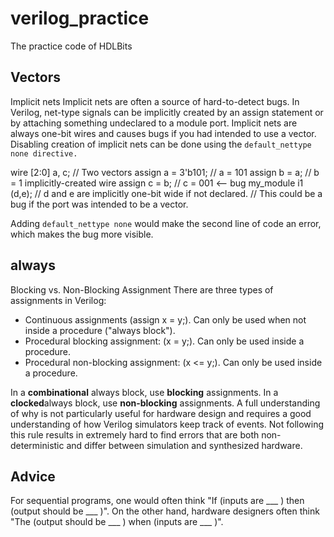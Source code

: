 # verilog_practice
The practice code of HDLBits

## Vectors
Implicit nets
Implicit nets are often a source of hard-to-detect bugs. In Verilog, net-type signals can be implicitly created by an assign statement or by attaching something undeclared to a module port. Implicit nets are always one-bit wires and causes bugs if you had intended to use a vector. Disabling creation of implicit nets can be done using the `default_nettype none directive.`

wire [2:0] a, c;   // Two vectors
assign a = 3'b101;  // a = 101
assign b = a;       // b =   1  implicitly-created wire
assign c = b;       // c = 001  <-- bug
my_module i1 (d,e); // d and e are implicitly one-bit wide if not declared.
                    // This could be a bug if the port was intended to be a vector.

Adding `default_nettype none` would make the second line of code an error, which makes the bug more visible.

## always
Blocking vs. Non-Blocking Assignment
There are three types of assignments in Verilog:

- Continuous assignments (assign x = y;). Can only be used when not inside a procedure ("always block").
- Procedural blocking assignment: (x = y;). Can only be used inside a procedure.
- Procedural non-blocking assignment: (x <= y;). Can only be used inside a procedure.

In a **combinational** always block, use **blocking** assignments. In a **clocked**always block, use **non-blocking** assignments. A full understanding of why is not particularly useful for hardware design and requires a good understanding of how Verilog simulators keep track of events. Not following this rule results in extremely hard to find errors that are both non-deterministic and differ between simulation and synthesized hardware.

## Advice
For sequential programs, one would often think "If (inputs are ___ ) then (output should be ___ )". On the other hand, hardware designers often think "The (output should be ___ ) when (inputs are ___ )".